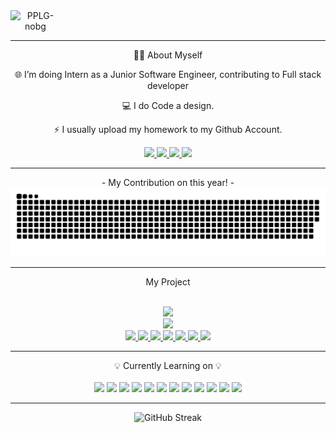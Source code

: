 <div class="organization" align="center" style="max-width: 5rem">
<img src="https://i.ibb.co/j5sm3CW/PPLG-nobg.png" alt="PPLG-nobg" style="width: 7rem" />
</div>

---

<div align="center">
👨‍💻 About Myself


🌐 I’m doing Intern as a Junior Software Engineer, contributing to Full stack developer


💻 I do Code a design.


⚡ I usually upload my homework to my Github Account.

<div align="center">
<a href="https://saweria.co/d4xwrld"> <img src="https://badgen.net/badge/support/me/dark?icon=buymeacoffee"  /> </a>
<a href="https://smkcoding.id/dashboard/students/profile/6e623b21500fe3669011f987989ee176673940d9e9?slug=css-magician-series-2024"> <img src="https://badgen.net/badge/CSS/Certificate/grey?icon=github" /> </a>
<a href="https://gamelab.id/certificate/GL8408285636"> <img src="https://badgen.net/badge/FrontEnd/Participation/blue?icon=github" /> </a>
<a href="https://reyhanfadillah.tech"> <img src="https://badgen.net/badge/My/Website/red?icon=git" /> </a>
</div>

---

<div align="center">
- My Contribution on this year! -
<img src="https://github.com/d4xwrld/d4xwrld.github.io/blob/output/github-contribution-grid-snake-dark.svg" />
</div>

---

My Project <br><br>
<div class="Project" align="center">
<a href="https://github.com/d4xwrld/TeFa-Filament"> <img src="https://github-readme-stats.vercel.app/api/pin/?username=d4xwrld&repo=TeFa-Filament&theme=discord_old_blurple" /> </a>
<div class="Project" align="center">
<a href="https://github.com/d4xwrld/laragram"> <img src="https://github-readme-stats.vercel.app/api/pin/?username=d4xwrld&repo=laragram&theme=discord_old_blurple" /> </a>
<div class="Project" align="center">
<a href="https://github.com/d4xwrld/rumahibadah.id"> <img src="https://github-readme-stats.vercel.app/api/pin/?username=d4xwrld&repo=rumahibadah.id&theme=discord_old_blurple" /> </a>
<a href="https://github.com/d4xwrld/ngl-clone"> <img src="https://github-readme-stats.vercel.app/api/pin/?username=d4xwrld&repo=ngl-clone&theme=discord_old_blurple" /> </a>
<a href="https://github.com/d4xwrld/jujun"> <img src="https://github-readme-stats.vercel.app/api/pin/?username=d4xwrld&repo=jujun&theme=discord_old_blurple" /> </a>
<a href="https://github.com/d4xwrld/onepplg"> <img src="https://github-readme-stats.vercel.app/api/pin/?username=d4xwrld&repo=onepplg&theme=discord_old_blurple" /> </a>
<a href="https://github.com/d4xwrld/cafe-street"> <img src="https://github-readme-stats.vercel.app/api/pin/?username=d4xwrld&repo=cafe-street&theme=discord_old_blurple" /> </a>
<a href="https://github.com/d4xwrld/smkcoding.id-scss"> <img src="https://github-readme-stats.vercel.app/api/pin/?username=d4xwrld&repo=smkcoding.id-scss&theme=discord_old_blurple" /> </a>
<a href="https://github.com/d4xwrld/smkcoding.id-tailwindCSS"> <img src="https://github-readme-stats.vercel.app/api/pin/?username=d4xwrld&repo=smkcoding.id-tailwindCSS&theme=discord_old_blurple" /> </a>
</div>

---

<div class="lang" align="center">
💡 Currently Learning on 💡 <br> <br>

  
<img src="https://img.shields.io/badge/HTML-%23E34F26.svg?logo=html5&logoColor=white" />
<img src="https://img.shields.io/badge/CSS-1572B6?logo=css3&logoColor=fff" />
<img src="https://img.shields.io/badge/JavaScript-F7DF1E?logo=javascript&logoColor=000" />
<img src="https://img.shields.io/badge/Laravel-%23FF2D20.svg?logo=laravel&logoColor=white" />
<img src="https://img.shields.io/badge/Tailwind%20CSS-%2338B2AC.svg?logo=tailwind-css&logoColor=white" />
<img src="https://img.shields.io/badge/php-%23777BB4.svg?&logo=php&logoColor=white" />
<img src="https://img.shields.io/badge/MySQL-4479A1?logo=mysql&logoColor=fff" />
<img src="https://img.shields.io/badge/MongoDB-%234ea94b.svg?logo=mongodb&logoColor=white" />
<img src="https://img.shields.io/badge/Vue.js-4FC08D?logo=vuedotjs&logoColor=fff" />
<img src="https://img.shields.io/badge/Vuetify-1867C0?logo=vuetify&logoColor=fff" />
<img src="https://img.shields.io/badge/TypeScript-3178C6?logo=typescript&logoColor=fff" />
<img src="https://img.shields.io/badge/Python-3776AB?logo=python&logoColor=fff" />


</div>

---

<div class="streaks" align="center">
<img src="https://github-readme-streak-stats.herokuapp.com?user=d4xwrld&theme=modern-lilac2" alt="GitHub Streak"/>
</div>

